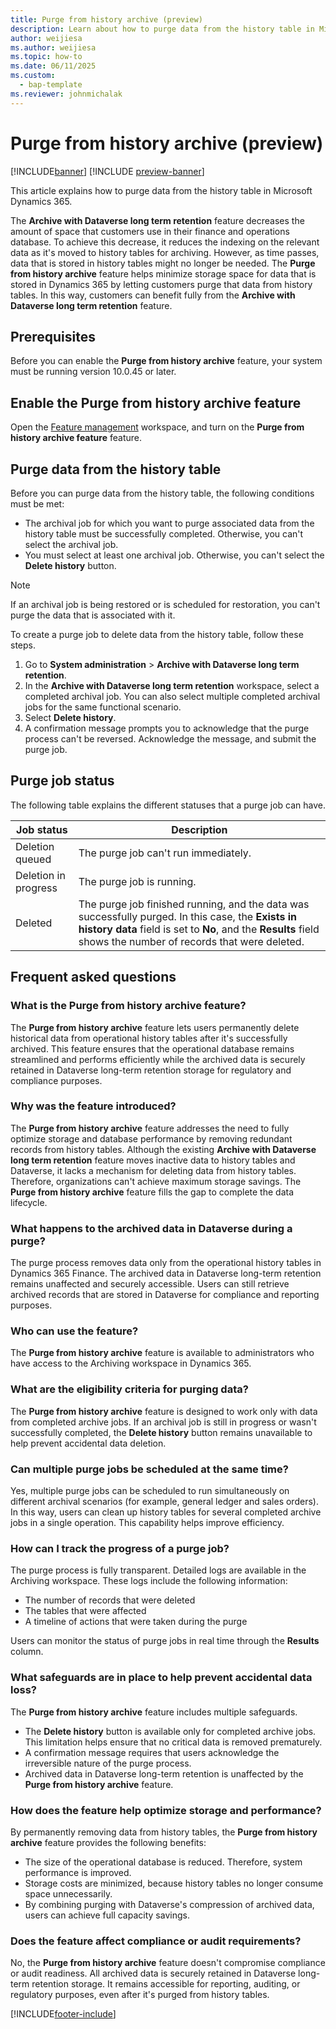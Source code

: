 ```yaml
---
title: Purge from history archive (preview)
description: Learn about how to purge data from the history table in Microsoft Dynamics 365.
author: weijiesa
ms.author: weijiesa
ms.topic: how-to
ms.date: 06/11/2025
ms.custom: 
  - bap-template
ms.reviewer: johnmichalak
---
```


# Purge from history archive (preview)

[!INCLUDE[banner](../includes/banner.md)]
[!INCLUDE [preview-banner](~/../shared-content/shared/preview-includes/preview-banner.md)]

This article explains how to purge data from the history table in Microsoft Dynamics 365.

The **Archive with Dataverse long term retention** feature decreases the amount of space that customers use in their finance and operations database. To achieve this decrease, it reduces the indexing on the relevant data as it's moved to history tables for archiving. However, as time passes, data that is stored in history tables might no longer be needed. The **Purge from history archive** feature helps minimize storage space for data that is stored in Dynamics 365 by letting customers purge that data from history tables. In this way, customers can benefit fully from the **Archive with Dataverse long term retention** feature.

## Prerequisites

Before you can enable the **Purge from history archive** feature, your system must be running version 10.0.45 or later.

## Enable the Purge from history archive feature

Open the [Feature management](../../fin-ops/get-started/feature-management/feature-management-overview.md) workspace, and turn on the **Purge from history archive feature** feature.

## Purge data from the history table

Before you can purge data from the history table, the following conditions must be met:

- The archival job for which you want to purge associated data from the history table must be successfully completed. Otherwise, you can't select the archival job.
- You must select at least one archival job. Otherwise, you can't select the **Delete history** button.

> [!NOTE]
> If an archival job is being restored or is scheduled for restoration, you can't purge the data that is associated with it.

To create a purge job to delete data from the history table, follow these steps.

1. Go to **System administration** \> **Archive with Dataverse long term retention**.
1. In the **Archive with Dataverse long term retention** workspace, select a completed archival job. You can also select multiple completed archival jobs for the same functional scenario.
1. Select **Delete history**.
1. A confirmation message prompts you to acknowledge that the purge process can't be reversed. Acknowledge the message, and submit the purge job.

## Purge job status

The following table explains the different statuses that a purge job can have.

| Job status | Description |
|---|---|
| Deletion queued | The purge job can't run immediately. |
| Deletion in progress | The purge job is running. |
| Deleted | The purge job finished running, and the data was successfully purged. In this case, the **Exists in history data** field is set to **No**, and the **Results** field shows the number of records that were deleted. |

## Frequent asked questions

### What is the Purge from history archive feature?

The **Purge from history archive** feature lets users permanently delete historical data from operational history tables after it's successfully archived. This feature ensures that the operational database remains streamlined and performs efficiently while the archived data is securely retained in Dataverse long-term retention storage for regulatory and compliance purposes.

### Why was the feature introduced?

The **Purge from history archive** feature addresses the need to fully optimize storage and database performance by removing redundant records from history tables. Although the existing **Archive with Dataverse long term retention** feature moves inactive data to history tables and Dataverse, it lacks a mechanism for deleting data from history tables. Therefore, organizations can't achieve maximum storage savings. The **Purge from history archive** feature fills the gap to complete the data lifecycle.

### What happens to the archived data in Dataverse during a purge?

The purge process removes data only from the operational history tables in Dynamics 365 Finance. The archived data in Dataverse long-term retention remains unaffected and securely accessible. Users can still retrieve archived records that are stored in Dataverse for compliance and reporting purposes.

### Who can use the feature?

The  **Purge from history archive** feature is available to administrators who have access to the Archiving workspace in Dynamics 365.

### What are the eligibility criteria for purging data?

The **Purge from history archive** feature is designed to work only with data from completed archive jobs. If an archival job is still in progress or wasn't successfully completed, the **Delete history** button remains unavailable to help prevent accidental data deletion.

### Can multiple purge jobs be scheduled at the same time?

Yes, multiple purge jobs can be scheduled to run simultaneously on different archival scenarios (for example, general ledger and sales orders). In this way, users can clean up history tables for several completed archive jobs in a single operation. This capability helps improve efficiency.

### How can I track the progress of a purge job?

The purge process is fully transparent. Detailed logs are available in the Archiving workspace. These logs include the following information:

- The number of records that were deleted
- The tables that were affected
- A timeline of actions that were taken during the purge

Users can monitor the status of purge jobs in real time through the **Results** column.

### What safeguards are in place to help prevent accidental data loss?

The **Purge from history archive** feature includes multiple safeguards.

- The **Delete history** button is available only for completed archive jobs. This limitation helps ensure that no critical data is removed prematurely.
- A confirmation message requires that users acknowledge the irreversible nature of the purge process.
- Archived data in Dataverse long-term retention is unaffected by the **Purge from history archive** feature.

### How does the feature help optimize storage and performance?

By permanently removing data from history tables, the **Purge from history archive** feature provides the following benefits:

- The size of the operational database is reduced. Therefore, system performance is improved.
- Storage costs are minimized, because history tables no longer consume space unnecessarily.
- By combining purging with Dataverse's compression of archived data, users can achieve full capacity savings.

### Does the feature affect compliance or audit requirements?

No, the **Purge from history archive** feature doesn't compromise compliance or audit readiness. All archived data is securely retained in Dataverse long-term retention storage. It remains accessible for reporting, auditing, or regulatory purposes, even after it's purged from history tables.

[!INCLUDE[footer-include](../../../includes/footer-banner.md)]
